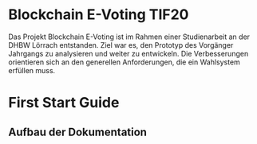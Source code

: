 # Blockchain E-Voting TIF20
Das  Projekt Blockchain E-Voting  ist im Rahmen einer Studienarbeit an der DHBW Lörrach entstanden. 
Ziel war es, den Prototyp des Vorgänger Jahrgangs zu analysieren und weiter zu entwickeln. Die Verbesserungen orientieren sich an den generellen Anforderungen, die ein Wahlsystem erfüllen muss.

# First Start Guide

## Aufbau der Dokumentation
